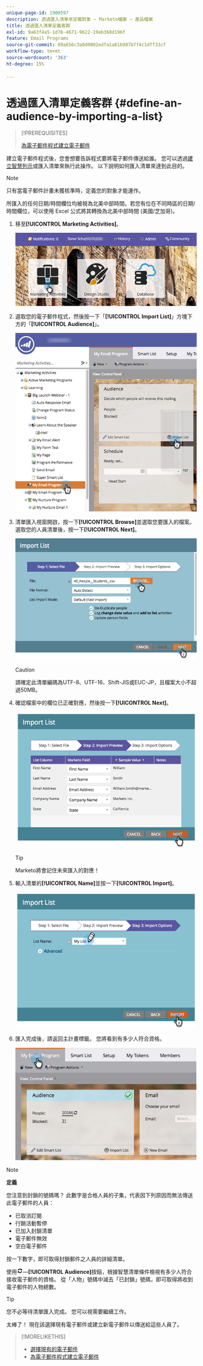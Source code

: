 ```yaml
---
unique-page-id: 1900597
description: 透過匯入清單來定義對象 — Marketo檔案 — 產品檔案
title: 透過匯入清單定義客群
exl-id: 9a63f4a5-1d76-4671-9622-19eb368d196f
feature: Email Programs
source-git-commit: 09a656c3a0d0002edfa1a61b987bff4c1dff33cf
workflow-type: tm+mt
source-wordcount: '363'
ht-degree: 15%

---
```


# 透過匯入清單定義客群 {#define-an-audience-by-importing-a-list}

>[!PREREQUISITES]
>
>[為電子郵件程式建立電子郵件](/help/marketo/product-docs/email-marketing/email-programs/email-program-actions/create-an-email-for-an-email-program.md)

建立電子郵件程式後，您會想要告訴程式要將電子郵件傳送給誰。 您可以透過[建立智慧列示](/help/marketo/product-docs/core-marketo-concepts/smart-lists-and-static-lists/creating-a-smart-list/create-a-smart-list.md)或匯入清單來執行此操作。 以下說明如何匯入清單來達到此目的。

>[!NOTE]
>
>只有當電子郵件計畫未獲核準時，定義您的對象才能運作。
>
>所匯入的任何日期/時間欄位均被視為北美中部時間。若您有位在不同時區的日期/時間欄位，可以使用 Excel 公式將其轉換為北美中部時間 (美國/芝加哥)。

1. 移至&#x200B;**[!UICONTROL Marketing Activities]**。

   ![](assets/login-marketing-activities-1.png)

1. 選取您的電子郵件程式，然後按一下「**[!UICONTROL Import List]**」方塊下方的「**[!UICONTROL Audience]**」。

   ![](assets/importlist.png)

1. 清單匯入視窗開啟，按一下&#x200B;**[!UICONTROL Browse]**&#x200B;並選取您要匯入的檔案。 選取您的人員清單後，按一下&#x200B;**[!UICONTROL Next]**。

   ![](assets/importlist1.png)

   >[!CAUTION]
   >
   >請確定此清單編碼為UTF-8、UTF-16、Shift-JIS或EUC-JP，且檔案大小不超過50MB。

1. 確認檔案中的欄位已正確對應，然後按一下&#x200B;**[!UICONTROL Next]**。

   ![](assets/image2014-9-12-11-3a10-3a7.png)

   >[!TIP]
   >
   >Marketo將會記住未來匯入的對應！

1. 輸入清單的&#x200B;**[!UICONTROL Name]**&#x200B;並按一下&#x200B;**[!UICONTROL Import]**。

   ![](assets/image2014-9-12-11-3a10-3a13.png)

1. 匯入完成後，請返回主計畫標籤。 您將看到有多少人符合資格。

   ![](assets/myemailprogram-1.jpg)

>[!NOTE]
>
>**定義**
>
>您注意到封鎖的號碼嗎？ 此數字是合格人員的子集，代表因下列原因而無法傳送此電子郵件的人員：
>
>* 已取消訂閱
>* 行銷活動暫停
>* 已加入封鎖清單
>* 電子郵件無效
>* 空白電子郵件
>
>按一下數字，即可取得封鎖郵件之人員的詳細清單。
>
>使用![圖磚上的](assets/image2014-10-23-16-3a32-3a36-1.png)—**[!UICONTROL Audience]**&#x200B;按鈕，根據智慧清單條件檢視有多少人符合接收電子郵件的資格。 從「人物」號碼中減去「已封鎖」號碼，即可取得將收到電子郵件的人物總數。

>[!TIP]
>
>您不必等待清單匯入完成。 您可以視需要繼續工作。

太棒了！ 現在該選擇現有電子郵件或建立新電子郵件以傳送給這些人員了。

>[!MORELIKETHIS]
>
>* [選擇現有的電子郵件](/help/marketo/product-docs/email-marketing/email-programs/email-program-actions/choose-an-existing-email.md)
>* [為電子郵件程式建立電子郵件](/help/marketo/product-docs/email-marketing/email-programs/email-program-actions/create-an-email-for-an-email-program.md)
